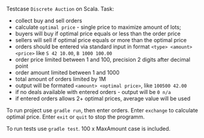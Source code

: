 Testcase `Discrete Auction` on Scala.
Task:
* collect buy and sell orders
* calculate `optimal price` - single price to maximize amount of lots;
* buyers will buy if optimal price equals or less than the order price
* sellers will sell if optimal price equals or more than the optimal price
* orders should be entered via standard input in format `<type> <amount> <price>` like `S 42 10.00`, `B 1000 100.00`
* order price limited between 1 and 100, precision 2 digits after decimal point
* order amount limited between 1 and 1000
* total amount of orders limited by 1M
* output will be formated `<amount> <optimal price>`, like `100500 42.00`
* if no deals available with entered orders - output will be `0 n/a`
* if entered orders allows 2+ optimal prices, average value will be used

To run project use `gradle run`, then enter orders. Enter `exchange` to calculate optimal price.
Enter `exit` or `quit` to stop the programm.

To run tests use `gradle test`. 100 x MaxAmount case is included.